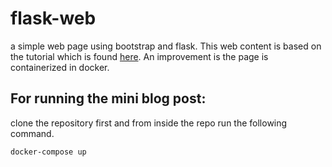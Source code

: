 # flask-web
a simple web page using bootstrap and flask. This web content is based on the tutorial which is found [here](https://www.digitalocean.com/community/tutorials/how-to-make-a-web-application-using-flask-in-python-3). An improvement is the page is containerized in docker. 
</br> 

## For running the mini blog post:
clone the repository first and from inside the repo run the following command. 

``` docker-compose up ```
